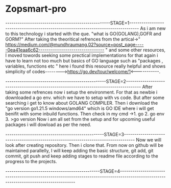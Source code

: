 # Zopsmart-pro
---------------------------------------------------STAGE=1----------------------------------------------------------------------------------
As i am new to this technology i started with the que. "what is GO(GOLANG),GOFR and GORM?"
After taking the theoritical refrences from the artical->" https://medium.com/@mundhraumang.02?source=post_page-----0ea41eaa6c62--------------------------------  " and some other resources, I moved towords seeking some prectical implementations for that again i have to learn  not too much but basics of GO language such as "packages , variables, functions etc " here i found this resource really helpful and shows simplicity of codes-------->https://go.dev/tour/welcome/1<-----------.


-------------------------------------------------STAGE=2-------------------------------------------------------------------------------------
After taking some refrences now i setup the environment.
For that as newbie i downloaded a go env. which we have to setup with vs code.
But after some searching i get to know about GOLANG COMPILER.
Then i download the "go version go1.21.5 windows/amd64" which is GO IDE where i will get benifit with some inbuild functions.
Then check in my cmd ->1. go
                       2. go env
                       3. >go version
Now i am all set from the setup and for upcoming useful packages i will dowload as per the need.


------------------------------------------------STAGE=3-----------------------------------------------------------------------------------
Now we will look after creating repository.
Then i clone that.
From now on github will be maintained parallelly, I will keep adding the basic structure, git add, git commit, git push and keep adding stages to readme file according to the progress to the projects.

----------------------------------------------STAGE=4--------------------------------------------------------------------------------------------------------------------------------------
